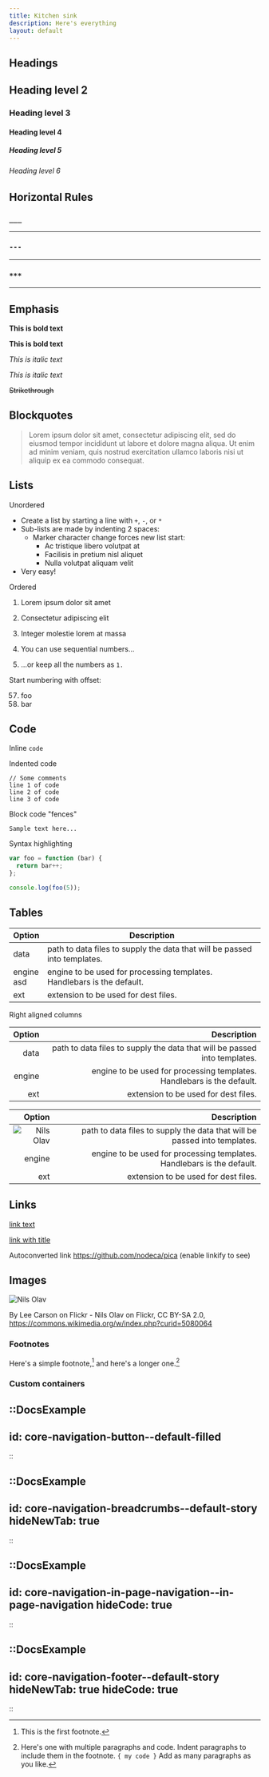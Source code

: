 ```yaml
---
title: Kitchen sink
description: Here's everything
layout: default
---
```


## Headings

## Heading level 2
### Heading level 3
#### Heading level 4
##### Heading level 5
###### Heading level 6


## Horizontal Rules 

### `___`
___

### `---`
---

### `***`
***

## Emphasis

**This is bold text**

__This is bold text__

*This is italic text*

_This is italic text_

~~Strikethrough~~


## Blockquotes


> Lorem ipsum dolor sit amet, consectetur adipiscing elit, sed do eiusmod tempor incididunt ut labore et dolore magna aliqua. Ut enim ad minim veniam, quis nostrud exercitation ullamco laboris nisi ut aliquip ex ea commodo consequat.


## Lists

Unordered

+ Create a list by starting a line with `+`, `-`, or `*`
+ Sub-lists are made by indenting 2 spaces:
  - Marker character change forces new list start:
    * Ac tristique libero volutpat at
    + Facilisis in pretium nisl aliquet
    - Nulla volutpat aliquam velit
+ Very easy!

Ordered

1. Lorem ipsum dolor sit amet
2. Consectetur adipiscing elit
3. Integer molestie lorem at massa


1. You can use sequential numbers...
1. ...or keep all the numbers as `1.`

Start numbering with offset:

57. foo
1. bar


## Code

Inline `code`

Indented code

    // Some comments
    line 1 of code
    line 2 of code
    line 3 of code


Block code "fences"

```
Sample text here...
```

Syntax highlighting

``` js
var foo = function (bar) {
  return bar++;
};

console.log(foo(5));
```

## Tables

| Option | Description |
| ------ | ----------- |
| data   | path to data files to supply the data that will be passed into templates. |
| engine <br> asd | engine to be used for processing templates. Handlebars is the default. |
| ext    | extension to be used for dest files. |

Right aligned columns

| Option | Description |
| ------:| -----------:|
| data   | path to data files to supply the data that will be passed into templates. |
| engine | engine to be used for processing templates. Handlebars is the default. |
| ext    | extension to be used for dest files. |

| Option | Description |
| ------:| -----------:|
| ![Nils Olav](/assets/img/InlineLink-Focus.png) | path to data files to supply the data that will be passed into templates. |
| engine | engine to be used for processing templates. Handlebars is the default. |
| ext    | extension to be used for dest files. |


## Links

[link text](http://dev.nodeca.com)

[link with title](http://nodeca.github.io/pica/demo/ "title text!")

Autoconverted link https://github.com/nodeca/pica (enable linkify to see)


## Images

![Nils Olav](/assets/img/Nils_Olav_wide.jpg "Nils")

By Lee Carson on Flickr - Nils Olav on Flickr, CC BY-SA 2.0, https://commons.wikimedia.org/w/index.php?curid=5080064

### Footnotes

Here's a simple footnote,[^1] and here's a longer one.[^bignote]
[^1]: This is the first footnote.
[^bignote]: Here's one with multiple paragraphs and code.
    Indent paragraphs to include them in the footnote.
    `{ my code }`
    Add as many paragraphs as you like.

### Custom containers

::DocsExample
---
id: core-navigation-button--default-filled
---
::

::DocsExample
---
id: core-navigation-breadcrumbs--default-story
hideNewTab: true
---
::

::DocsExample
---
id: core-navigation-in-page-navigation--in-page-navigation
hideCode: true
---
::

::DocsExample
---
id: core-navigation-footer--default-story
hideNewTab: true
hideCode: true
---
::
